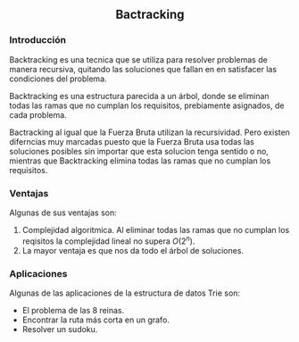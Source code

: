 <div align="center">
  
  ## Bactracking
 
 
    
</div>

### Introducción
 
</ol>
   Backtracking es una tecnica que se utiliza para resolver problemas de manera recursiva, quitando las soluciones que fallan en en satisfacer las condiciones del problema.
   
   Backtracking es una estructura parecida a un árbol, donde se eliminan todas las ramas que no cumplan los requisitos, prebiamente asignados, de cada problema. 
   
   Bactracking al igual que la Fuerza Bruta utilizan la recursividad. Pero existen diferncias muy marcadas puesto que la Fuerza Bruta usa todas las soluciones posibles sin importar que esta solucion tenga sentido o no, mientras que Backtracking elimina todas las ramas que no cumplan los requisitos. 
   
### Ventajas
Algunas de sus ventajas son:

1) Complejidad algoritmica. Al eliminar todas las ramas que no cumplan los reqisitos la complejidad lineal no supera $O(2^{n})$. 
2) La mayor ventaja es que nos da todo el árbol de soluciones.


### Aplicaciones
Algunas de las aplicaciones de la estructura de datos Trie son:

* El problema de las 8 reinas.
* Encontrar la ruta más corta en un grafo. 
* Resolver un sudoku.
</div>
